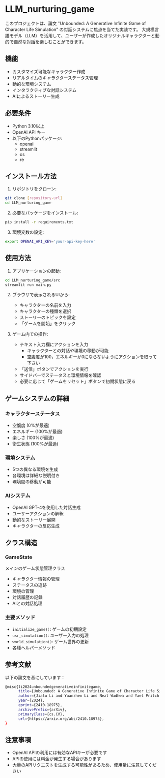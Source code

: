 # LLM_nurturing_game
このプロジェクトは、論文 "Unbounded: A Generative Infinite Game of Character Life Simulation" の対話システムに焦点を当てた実装です。
大規模言語モデル（LLM）を活用して、ユーザーが作成したオリジナルキャラクターと動的で自然な対話を楽しむことができます。

## 機能

- カスタマイズ可能なキャラクター作成
- リアルタイムのキャラクターステータス管理
- 動的な環境システム
- インタラクティブな対話システム
- AIによるストーリー生成

## 必要条件

- Python 3.10以上
- OpenAI API キー
- 以下のPythonパッケージ:
  - openai
  - streamlit
  - os
  - re

## インストール方法

1. リポジトリをクローン:
```bash
git clone [repository-url]
cd LLM_nurturing_game
```

2. 必要なパッケージをインストール:
```bash
pip install -r requirements.txt
```

3. 環境変数の設定:
```bash
export OPENAI_API_KEY='your-api-key-here'
```

## 使用方法

1. アプリケーションの起動:
```bash
cd LLM_nurturing_game/src
streamlit run main.py
```

2. ブラウザで表示されるUIから:
   - キャラクターの名前を入力
   - キャラクターの種類を選択
   - ストーリーのトピックを設定
   - 「ゲームを開始」をクリック

3. ゲーム内での操作:
   - テキスト入力欄にアクションを入力
     - キャラクターとの対話や環境の移動が可能
     - 空腹度が100，エネルギーが0にならないようにアクションを取って下さい
   - 「送信」ボタンでアクションを実行
   - サイドバーでステータスと環境情報を確認
   - 必要に応じて「ゲームをリセット」ボタンで初期状態に戻る

## ゲームシステムの詳細

### キャラクターステータス
- 空腹度 (0%が最適)
- エネルギー (100%が最適)
- 楽しさ (100%が最適)
- 衛生状態 (100%が最適)

### 環境システム
- 5つの異なる環境を生成
- 各環境は詳細な説明付き
- 環境間の移動が可能

### AIシステム
- OpenAI GPT-4を使用した対話生成
- ユーザーアクションの解釈
- 動的なストーリー展開
- キャラクターの反応生成

## クラス構造

### GameState
メインのゲーム状態管理クラス
- キャラクター情報の管理
- ステータスの追跡
- 環境の管理
- 対話履歴の記録
- AIとの対話処理

### 主要メソッド
- `initialize_game()`: ゲームの初期設定
- `usr_simulation()`: ユーザー入力の処理
- `world_simulation()`: ゲーム世界の更新
- 各種ヘルパーメソッド

## 参考文献
以下の論文を基にしています：
```bash
@misc{li2024unboundedgenerativeinfinitegame,
      title={Unbounded: A Generative Infinite Game of Character Life Simulation}, 
      author={Jialu Li and Yuanzhen Li and Neal Wadhwa and Yael Pritch and David E. Jacobs and Michael Rubinstein and Mohit Bansal and Nataniel Ruiz},
      year={2024},
      eprint={2410.18975},
      archivePrefix={arXiv},
      primaryClass={cs.CV},
      url={https://arxiv.org/abs/2410.18975}, 
}
```

## 注意事項

- OpenAI APIの利用には有効なAPIキーが必要です
- APIの使用には料金が発生する場合があります
- 大量のAPIリクエストを生成する可能性があるため、使用量に注意してください
